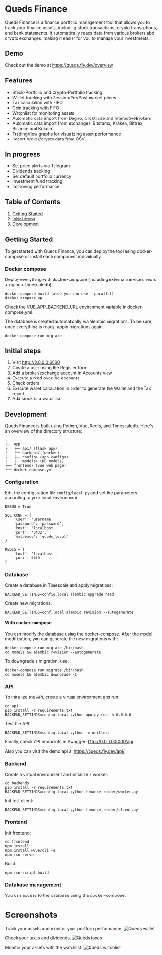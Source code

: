 # Queds Finance
Queds Finance is a finance portfolio management tool that allows you to track your finance assets, including stock transactions, crypto transactions, and bank statements. It automatically reads data from various brokers abd crypto exchanges, making it easier for you to manage your investments.

## Demo
Check out the demo at https://queds.fly.dev/overview

## Features
* Stock-Portfolio and Crypto-Portfolio tracking
* Wallet tracking with Session/Pre/Post market prices
* Tax calculation with FIFO
* Coin tracking with FIFO
* Watchlist for monitoring assets
* Automatic data import from Degiro, Clicktrade and InteractiveBrokers
* Automatic data import from exchanges: Bitstamp, Kraken, Bittrex, Binance and Kukoin
* TradingView graphs for visualizing asset performance
* Import broker/crypto data from CSV

## In progress
* Set price alerts via Telegram
* Dividends tracking
* Set default portfolio currency
* Investment fund tracking
* Improving performance

## Table of Contents
1. [Getting Started](#getting-started)
2. [Initial steps](#initial-steps)
3. [Development](#development)

## Getting Started
To get started with Queds Finance, you can deploy the tool using docker-compose or install each component individually.

### Docker compose
Deploy everything with docker-compose (including external services: redis + nginx + timescaledb):
```
docker-compose build (also you can use --parallel)
docker-compose up
```
Check the VUE_APP_BACKEND_URL environment variable in docker-compose.yml. 

The database is created automatically via alembic migrations. To be sure, once everything is ready, apply migrations again.
```
docker-compose run migrate
```

## Initial steps
1. Visit http://0.0.0.0:6060
2. Create a user using the Register form
3. Add a broker/exchange account in Accounts view
4. Execute a read over the accounts
5. Check orders
6. Execute wallet calculation in order to generate the Wallet and the Tax report
7. Add stock to a watchlist

## Development
Queds Finance is built using Python, Vue, Redis, and Timescaledb. Here's an overview of the directory structure:

    .
    ├── app
    ├   ├── api/ (flask app)
    ├   ├── backend/ (worker) 
    ├   ├── config/ (app configs)
    ├   ├── models/ (DB models)
    ├── frontend/ (vue web page) 
    └── docker-compose.yml
    
### Configuration
Edit the configuration file `config/local.py` and set the parameters according to your local environment.
```
DEBUG = True

SQL_CONF = {
    'user': 'username',
    'password': 'password',
    'host': 'localhost',
    'port': '5432',
    'database': 'queds_local'
}

REDIS = {
    'host': 'localhost',
    'port': 6379
}
```
    
### Database
Create a database in Timescale and apply migrations:
```
BACKEND_SETTINGS=config.local alembic upgrade head
```

Create new migrations:
```
BACKEND_SETTINGS=conf.local alembic revision --autogenerate
```

#### With docker-compose
You can modify the database using the docker-compose. After the model modification, you can generate the new migrations with:
```
docker-compose run migrate /bin/bash
cd models && alembic revision --autogenerate
```

To downgrade a migration, use:
```
docker-compose run migrate /bin/bash
cd models && alembic downgrade -1
```

### API
To initialize the API, create a virtual environment and run:
```
cd api
pip install -r requirements.txt
BACKEND_SETTINGS=config.local python app.py run -h 0.0.0.0
```

Test the API:
```
BACKEND_SETTINGS=config.local python -m unittest
```

Finally, check API endpoints in Swagger: http://0.0.0.0:5000/api

Also you can visit the demo api at https://queds.fly.dev/api/

### Backend
Create a virtual environment and initialize a worker:
```
cd backends
pip install -r requirements.txt
BACKEND_SETTINGS=config.local python finance_reader/worker.py
```

Init test client:
```
BACKEND_SETTINGS=config.local python finance_reader/client.py
```

### Frontend
Init frontend:
```
cd frontend
npm install
npm install @vue/cli -g
npm run serve
```

Build:
```
npm run-script build
```

### Database management
You can access to the database using the docker-compose.


# Screenshots
Track your assets and monitor your portfolio performance.
![Queds wallet](docs/img/wallet.png)

Check your taxes and dividends.
![Queds taxes](docs/img/taxes.png)

Monitor your assets with the watchlist.
![Queds watchlist](docs/img/watchlist.png)
